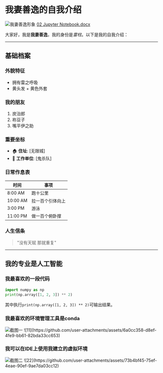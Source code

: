 # 我妻善逸的自我介绍

<img src="!![20200721182642_resuk.jpeg](20200721182642_resuk.jpeg))
" alt="我妻善逸形象">
[02 Jupyter Notebook.docx](https://github.com/user-attachments/files/19429886/02.Jupyter.Notebook.docx)

大家好，我是**我妻善逸**，我的身份是*雷柱*。以下是我的自我介绍：

---

## 基础档案 

### 外貌特征 
- 拥有雷之呼吸
- 黄头发 + 黄色外套

### 我的朋友
1. 炭治郎
2. 祢豆子
3. 嘴平伊之助

### 重要坐标
- 🏠 **住址**: [无限城] 
- 🏢 **工作单位**: [鬼杀队]

### 日常作息表
| 时间       | 事项                  |
|------------|-----------------------|
| 8:00 AM    | 跑十公里        |
| 10:00 AM   | 拉一百个引体向上          |
| 3:00 PM    | 游泳    |
| 11:00 PM   | 做一百个俯卧撑          |

### 人生信条
> "没有天赋 那就重复"
---

## 我的专业是人工智能
### 我最喜欢的一段代码

```python
import numpy as np
print(np.array([1, 2, 3]) ** 2)
```
其中执行`print(np.array([1, 2, 3]) ** 2)`可输出结果。

### 我最喜欢的环境管理工具是conda
<img src="![11.png](11.png)" width="800" alt="截图一">
![11](https://github.com/user-attachments/assets/6a0cc358-d8ef-4fe9-bb61-82bda33cc653)

### 我可以在IDE上使用我建立的虚拟环境
<img src="![22.png](22.png)" alt="截图二">
![22](https://github.com/user-attachments/assets/73b4bf45-75ef-4eae-90ef-9ae7da03cc12)

